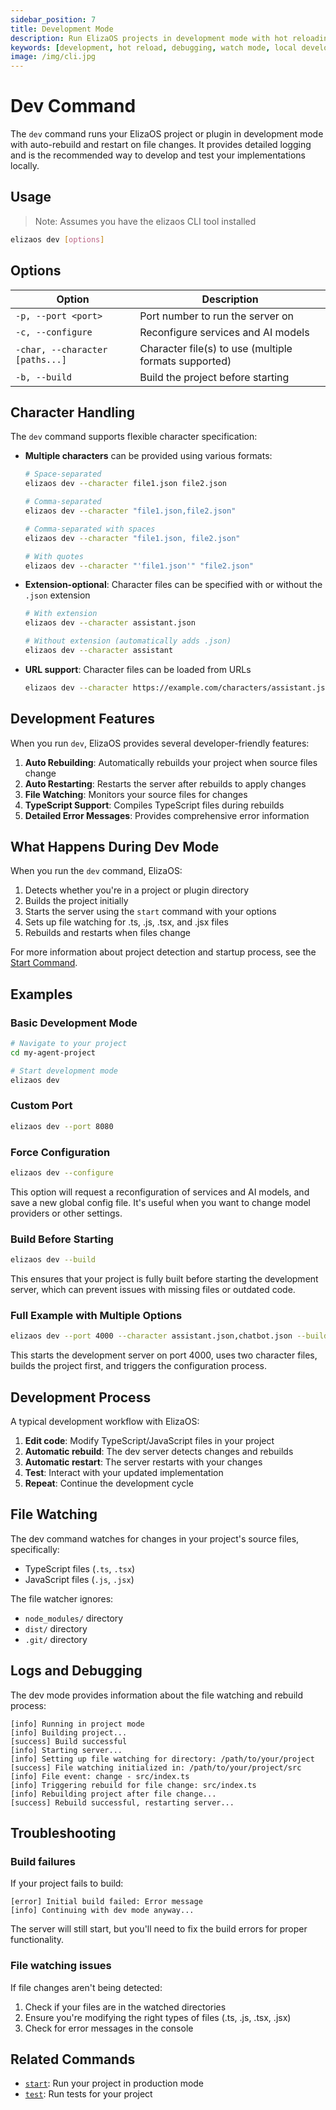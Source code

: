```yaml
---
sidebar_position: 7
title: Development Mode
description: Run ElizaOS projects in development mode with hot reloading and debugging
keywords: [development, hot reload, debugging, watch mode, local development]
image: /img/cli.jpg
---
```


# Dev Command

The `dev` command runs your ElizaOS project or plugin in development mode with auto-rebuild and restart on file changes. It provides detailed logging and is the recommended way to develop and test your implementations locally.

## Usage

> Note: Assumes you have the elizaos CLI tool installed

```bash
elizaos dev [options]
```

## Options

| Option                          | Description                                           |
| ------------------------------- | ----------------------------------------------------- |
| `-p, --port <port>`             | Port number to run the server on                      |
| `-c, --configure`               | Reconfigure services and AI models                    |
| `-char, --character [paths...]` | Character file(s) to use (multiple formats supported) |
| `-b, --build`                   | Build the project before starting                     |

## Character Handling

The `dev` command supports flexible character specification:

- **Multiple characters** can be provided using various formats:

  ```bash
  # Space-separated
  elizaos dev --character file1.json file2.json

  # Comma-separated
  elizaos dev --character "file1.json,file2.json"

  # Comma-separated with spaces
  elizaos dev --character "file1.json, file2.json"

  # With quotes
  elizaos dev --character "'file1.json'" "file2.json"
  ```

- **Extension-optional**: Character files can be specified with or without the `.json` extension

  ```bash
  # With extension
  elizaos dev --character assistant.json

  # Without extension (automatically adds .json)
  elizaos dev --character assistant
  ```

- **URL support**: Character files can be loaded from URLs
  ```bash
  elizaos dev --character https://example.com/characters/assistant.json
  ```

## Development Features

When you run `dev`, ElizaOS provides several developer-friendly features:

1. **Auto Rebuilding**: Automatically rebuilds your project when source files change
2. **Auto Restarting**: Restarts the server after rebuilds to apply changes
3. **File Watching**: Monitors your source files for changes
4. **TypeScript Support**: Compiles TypeScript files during rebuilds
5. **Detailed Error Messages**: Provides comprehensive error information

## What Happens During Dev Mode

When you run the `dev` command, ElizaOS:

1. Detects whether you're in a project or plugin directory
2. Builds the project initially
3. Starts the server using the `start` command with your options
4. Sets up file watching for .ts, .js, .tsx, and .jsx files
5. Rebuilds and restarts when files change

For more information about project detection and startup process, see the [Start Command](./start.md#project-detection).

## Examples

### Basic Development Mode

```bash
# Navigate to your project
cd my-agent-project

# Start development mode
elizaos dev
```

### Custom Port

```bash
elizaos dev --port 8080
```

### Force Configuration

```bash
elizaos dev --configure
```

This option will request a reconfiguration of services and AI models, and save a new global config file. It's useful when you want to change model providers or other settings.

### Build Before Starting

```bash
elizaos dev --build
```

This ensures that your project is fully built before starting the development server, which can prevent issues with missing files or outdated code.

### Full Example with Multiple Options

```bash
elizaos dev --port 4000 --character assistant.json,chatbot.json --build --configure
```

This starts the development server on port 4000, uses two character files, builds the project first, and triggers the configuration process.

## Development Process

A typical development workflow with ElizaOS:

1. **Edit code**: Modify TypeScript/JavaScript files in your project
2. **Automatic rebuild**: The dev server detects changes and rebuilds
3. **Automatic restart**: The server restarts with your changes
4. **Test**: Interact with your updated implementation
5. **Repeat**: Continue the development cycle

## File Watching

The dev command watches for changes in your project's source files, specifically:

- TypeScript files (`.ts`, `.tsx`)
- JavaScript files (`.js`, `.jsx`)

The file watcher ignores:

- `node_modules/` directory
- `dist/` directory
- `.git/` directory

## Logs and Debugging

The dev mode provides information about the file watching and rebuild process:

```
[info] Running in project mode
[info] Building project...
[success] Build successful
[info] Starting server...
[info] Setting up file watching for directory: /path/to/your/project
[success] File watching initialized in: /path/to/your/project/src
[info] File event: change - src/index.ts
[info] Triggering rebuild for file change: src/index.ts
[info] Rebuilding project after file change...
[success] Rebuild successful, restarting server...
```

## Troubleshooting

### Build failures

If your project fails to build:

```
[error] Initial build failed: Error message
[info] Continuing with dev mode anyway...
```

The server will still start, but you'll need to fix the build errors for proper functionality.

### File watching issues

If file changes aren't being detected:

1. Check if your files are in the watched directories
2. Ensure you're modifying the right types of files (.ts, .js, .tsx, .jsx)
3. Check for error messages in the console

## Related Commands

- [`start`](./start.md): Run your project in production mode
- [`test`](./test.md): Run tests for your project
